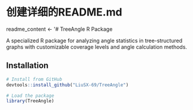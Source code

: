 # 创建详细的README.md
readme_content <- '# TreeAngle R Package

A specialized R package for analyzing angle statistics in tree-structured graphs with customizable coverage levels and angle calculation methods.

## Installation

```r
# Install from GitHub
devtools::install_github("LiuSX-69/TreeAngle")

# Load the package
library(TreeAngle)